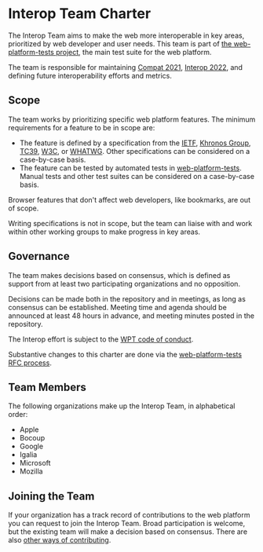 # Interop Team Charter

The Interop Team aims to make the web more interoperable in key areas, prioritized by web developer and user needs. This team is part of [the web-platform-tests project](https://github.com/web-platform-tests/wpt), the main test suite for the web platform.

The team is responsible for maintaining [Compat 2021](https://wpt.fyi/compat2021), [Interop 2022](https://wpt.fyi/interop-2022), and defining future interoperability efforts and metrics.

## Scope

The team works by prioritizing specific web platform features. The minimum requirements for a feature to be in scope are:

- The feature is defined by a specification from the [IETF](https://www.ietf.org/), [Khronos Group](https://www.khronos.org/), [TC39](https://tc39.es/), [W3C](https://www.w3.org/), or [WHATWG](https://whatwg.org/). Other specifications can be considered on a case-by-case basis.
- The feature can be tested by automated tests in [web-platform-tests](https://github.com/web-platform-tests/wpt). Manual tests and other test suites can be considered on a case-by-case basis.

Browser features that don't affect web developers, like bookmarks, are out of scope.

Writing specifications is not in scope, but the team can liaise with and work within other working groups to make progress in key areas.

## Governance

The team makes decisions based on consensus, which is defined as support from at least two participating organizations and no opposition.

Decisions can be made both in the repository and in meetings, as long as consensus can be established. Meeting time and agenda should be announced at least 48 hours in advance, and meeting minutes posted in the repository.

The Interop effort is subject to the [WPT code of conduct](https://github.com/web-platform-tests/wpt/blob/master/CODE_OF_CONDUCT.md).

Substantive changes to this charter are done via the [web-platform-tests RFC process](https://github.com/web-platform-tests/rfcs).

## Team Members

The following organizations make up the Interop Team, in alphabetical order:

* Apple
* Bocoup
* Google
* Igalia
* Microsoft
* Mozilla

## Joining the Team

If your organization has a track record of contributions to the web platform you can request to join the Interop Team. Broad participation is welcome, but the existing team will make a decision based on consensus. There are also [other ways of contributing](./CONTRIBUTING.md).
